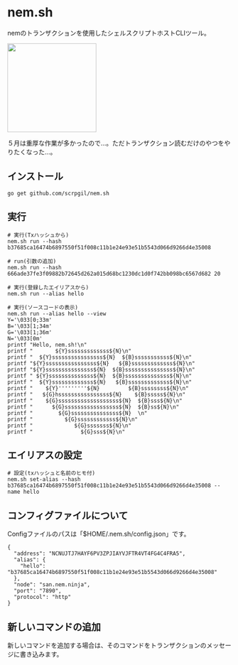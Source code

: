 # nem.sh
nemのトランザクションを使用したシェルスクリプトホストCLIツール。  

<img src="https://i.imgur.com/i5MzBpt.png" data-canonical-src="https://i.imgur.com/i5MzBpt.png" width="200"/>

５月は重厚な作業が多かったので...。ただトランザクション読むだけのやつをやりたくなった...。

## インストール

```
go get github.com/scrpgil/nem.sh
```

## 実行

```
# 実行(Txハッシュから)
nem.sh run --hash b37685ca16474b6897550f51f008c11b1e24e93e51b5543d066d9266d4e35008

# run(引数の追加)
nem.sh run --hash 666ade37fe3f09882b72645d262a015d68bc1230dc1d0f742bb098bc6567d682 20

# 実行(登録したエイリアスから)
nem.sh run --alias hello

# 実行(ソースコードの表示)
nem.sh run --alias hello --view
Y='\033[0;33m'
B='\033[1;34m'
G='\033[1;36m'
N='\033[0m'
printf "Hello, nem.sh!\n"
printf "       ${Y}sssssssssssss${N}\n"
printf "  ${Y}ssssssssssssssss${N}  ${B}sssssssssss${N}\n"
printf "${Y}ssssssssssssssss${N}   ${B}sssssssssssss${N}\n"
printf "${Y}sssssssssssssss${N}  ${B}sssssssssssssss${N}\n"
printf " ${Y}ssssssssssssss${N}  ${B}ssssssssssssss${N}\n"
printf "  ${Y}sssssssssssss${N}   ${B}sssssssssssss${N}\n"
printf "    ${Y}'''''''''${N}         ${B}ssssssss${N}\n"
printf "   ${G}hssssssssssssssss${N}    ${B}sssss${N}\n"
printf "    ${G}sssssssssssssssssss${N}  ${B}sss${N}\n"
printf "      ${G}sssssssssssssssss${N}  ${B}ss${N}\n"
printf "        ${G}sssssssssssssss${N}  \n"
printf "          ${G}ssssssssssss${N}\n"
printf "             ${G}sssssss${N}\n"
printf "               ${G}sss${N}\n"
```


## エイリアスの設定

```
# 設定(txハッシュと名前のヒモ付)
nem.sh set-alias --hash b37685ca16474b6897550f51f008c11b1e24e93e51b5543d066d9266d4e35008 --name hello
```

## コンフィグファイルについて

Configファイルのパスは「$HOME/.nem.sh/config.json」です。

```
{
  "address": "NCNUJTJ7HAYF6PV3ZPJIAYVJFTR4VT4FG4C4FRA5",
  "alias": {
    "hello": "b37685ca16474b6897550f51f008c11b1e24e93e51b5543d066d9266d4e35008"
  },
  "node": "san.nem.ninja",
  "port": "7890",
  "protocol": "http"
}
```

## 新しいコマンドの追加

新しいコマンドを追加する場合は、そのコマンドをトランザクションのメッセージに書き込みます。
